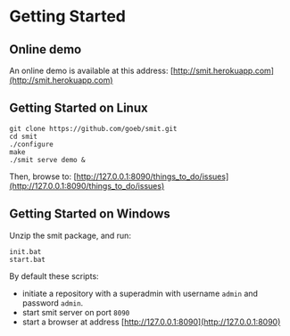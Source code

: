 # Getting Started

## Online demo

An online demo is available at this address: [http://smit.herokuapp.com](http://smit.herokuapp.com)

## Getting Started on Linux

    git clone https://github.com/goeb/smit.git
    cd smit
    ./configure
    make
    ./smit serve demo &

Then, browse to: [http://127.0.0.1:8090/things_to_do/issues](http://127.0.0.1:8090/things_to_do/issues)


## Getting Started on Windows

Unzip the smit package, and run:

    init.bat
    start.bat

By default these scripts:

- initiate a repository with a superadmin with username `admin` and password `admin`.
- start smit server on port `8090`
- start a browser at address [http://127.0.0.1:8090](http://127.0.0.1:8090)



